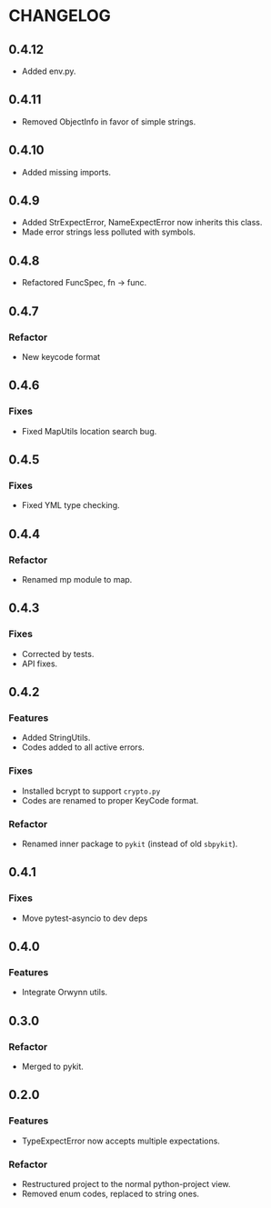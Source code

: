 # CHANGELOG

## 0.4.12

- Added env.py.

## 0.4.11

- Removed ObjectInfo in favor of simple strings.

## 0.4.10

- Added missing imports.

## 0.4.9

- Added StrExpectError, NameExpectError now inherits this class.
- Made error strings less polluted with symbols.

## 0.4.8

- Refactored FuncSpec, fn -> func.

## 0.4.7

### Refactor

- New keycode format

## 0.4.6

### Fixes

- Fixed MapUtils location search bug.


## 0.4.5

### Fixes

- Fixed YML type checking.

## 0.4.4

### Refactor

- Renamed mp module to map.

## 0.4.3

### Fixes

- Corrected by tests.
- API fixes.

## 0.4.2

### Features

- Added StringUtils.
- Codes added to all active errors.

### Fixes

- Installed bcrypt to support `crypto.py`
- Codes are renamed to proper KeyCode format.

### Refactor

- Renamed inner package to `pykit` (instead of old `sbpykit`).

## 0.4.1

### Fixes

- Move pytest-asyncio to dev deps

## 0.4.0

### Features

- Integrate Orwynn utils.

## 0.3.0

### Refactor

- Merged to pykit.

## 0.2.0

### Features

- TypeExpectError now accepts multiple expectations.

### Refactor

- Restructured project to the normal python-project view.
- Removed enum codes, replaced to string ones.
